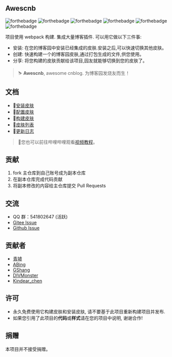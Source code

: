 ## Awescnb

![forthebadge](https://forthebadge.com/images/badges/built-by-developers.svg) ![forthebadge](https://forthebadge.com/images/badges/built-with-love.svg) ![forthebadge](https://forthebadge.com/images/badges/thats-how-they-get-you.svg) ![forthebadge](https://forthebadge.com/images/badges/powered-by-responsibility.svg) ![forthebadge](https://forthebadge.com/images/badges/makes-people-smile.svg) ![forthebadge](https://forthebadge.com/images/badges/made-with-javascript.svg)

项目使用 webpack 构建. 集成大量博客插件. 可以用它做以下三件事:

- 安装: 在您的博客园中安装已经集成的皮肤.安装之后,可以快速切换其他皮肤。
- 创建: 快速构建一个的博客园皮肤,通过打包生成的文件,供您使用。
- 分享: 将您构建的皮肤贡献给该项目,园友就能够切换到您的皮肤了。

> ⛷ **Awescnb**, awesome cnblog. 为博客园发烧友而生！

## 文档

- 🍨[安装皮肤](https://guangzan.gitee.io/awescnb-docs/docs/install)
- 🔧[配置皮肤](https://guangzan.gitee.io/awescnb-docs/docs/options)
- 🎨[构建皮肤](https://guangzan.gitee.io/awescnb-docs/docs/dev)
- 🎊[皮肤列表](https://guangzan.gitee.io/awescnb-docs/docs/themes)
- 📑[更新日志](https://guangzan.gitee.io/awescnb-docs/docs/log)

> 🔮您也可以前往哔哩哔哩观看[视频教程](https://www.bilibili.com/video/BV1ik4y167BY)。

## 贡献

1. fork 主仓库到自己账号成为副本仓库
2. 在副本仓库完成代码贡献
3. 将副本修改的内容给主仓库提交 Pull Requests

## 交流

- QQ 群：541802647 (活跃)
- [Gitee Issue](https://gitee.com/guangzan/awescnb/issues/new?issue%5Bassignee_id%5D=0&issue%5Bmilestone_id%5D=0)
- [Github Issue](https://github.com/guangzan/awescnb/issues/new)

## 贡献者

- [青墟](https://www.cnblogs.com/guoxinyu/)
- [ABing](https://www.cnblogs.com/A-Bing/)
- [GShang](https://www.cnblogs.com/gshang/)
- [DIVMonster](https://www.cnblogs.com/guangzan/)
- [Kindear_chen](https://www.cnblogs.com/masterchd)

## 许可

-   永久免费使用它构建皮肤和安装皮肤, 请不要基于此项目重新构建项目并发布.
-   如果您引用了此项目的**代码**或**样式**请在您的项目中说明, 谢谢合作!

## 捐赠

本项目并不接受捐赠。
